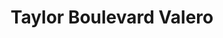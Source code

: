 ---
title: "Taylor Boulevard Valero"
url: /louisville/taylor-boulevard-valero/
shop: Lebensmittel
---